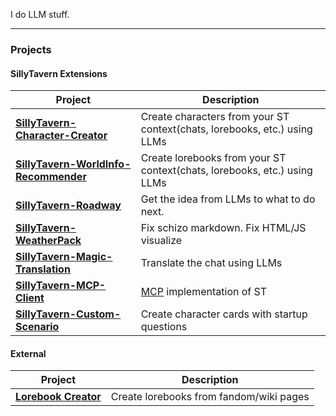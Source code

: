 I do LLM stuff.

---

### Projects

#### SillyTavern Extensions

| Project                                                                              | Description                                                                                                                                                                                                    |
| ------------------------------------------------------------------------------------ | -------------------------------------------------------------------------------------------------------------------------------------------------------------------------------------------------------------- |
| **[SillyTavern-Character-Creator](https://github.com/bmen25124/SillyTavern-Character-Creator)** | Create characters from your ST context(chats, lorebooks, etc.) using LLMs  |
| **[SillyTavern-WorldInfo-Recommender](https://github.com/bmen25124/SillyTavern-WorldInfo-Recommender)** | Create lorebooks from your ST context(chats, lorebooks, etc.) using LLMs |
| **[SillyTavern-Roadway](https://github.com/bmen25124/SillyTavern-Roadway)** | Get the idea from LLMs to what to do next. |
| **[SillyTavern-WeatherPack](https://github.com/bmen25124/SillyTavern-WeatherPack)** | Fix schizo markdown. Fix HTML/JS visualize |
| **[SillyTavern-Magic-Translation](https://github.com/bmen25124/SillyTavern-Magic-Translation)** | Translate the chat using LLMs |
| **[SillyTavern-MCP-Client](https://github.com/bmen25124/SillyTavern-MCP-Client)** | [MCP](https://modelcontextprotocol.io/docs/getting-started/intro) implementation of ST |
| **[SillyTavern-Custom-Scenario](https://github.com/bmen25124/SillyTavern-Custom-Scenario)** | Create character cards with startup questions |

#### External

| Project                                                                              | Description                                                                                                                                                                                                    |
| ------------------------------------------------------------------------------------ | -------------------------------------------------------------------------------------------------------------------------------------------------------------------------------------------------------------- |
| **[Lorebook Creator](https://github.com/bmen25124/lorebook-creator)** | Create lorebooks from fandom/wiki pages |
